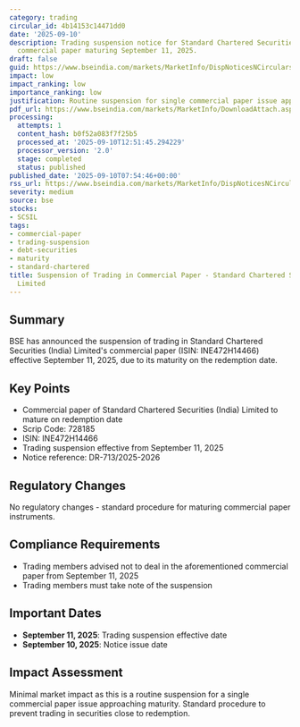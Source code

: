 ```yaml
---
category: trading
circular_id: 4b14153c14471dd0
date: '2025-09-10'
description: Trading suspension notice for Standard Chartered Securities India Limited
  commercial paper maturing September 11, 2025.
draft: false
guid: https://www.bseindia.com/markets/MarketInfo/DispNoticesNCirculars.aspx?Noticeid={0E532DFE-CD21-48A1-AFF4-A934F73A3973}&noticeno=20250910-6&dt=09/10/2025&icount=6&totcount=46&flag=0
impact: low
impact_ranking: low
importance_ranking: low
justification: Routine suspension for single commercial paper issue approaching maturity
pdf_url: https://www.bseindia.com/markets/MarketInfo/DownloadAttach.aspx?id=20250910-6&attachedId=
processing:
  attempts: 1
  content_hash: b0f52a083f7f25b5
  processed_at: '2025-09-10T12:51:45.294229'
  processor_version: '2.0'
  stage: completed
  status: published
published_date: '2025-09-10T07:54:46+00:00'
rss_url: https://www.bseindia.com/markets/MarketInfo/DispNoticesNCirculars.aspx?Noticeid={0E532DFE-CD21-48A1-AFF4-A934F73A3973}&noticeno=20250910-6&dt=09/10/2025&icount=6&totcount=46&flag=0
severity: medium
source: bse
stocks:
- SCSIL
tags:
- commercial-paper
- trading-suspension
- debt-securities
- maturity
- standard-chartered
title: Suspension of Trading in Commercial Paper - Standard Chartered Securities India
  Limited
---
```


## Summary

BSE has announced the suspension of trading in Standard Chartered Securities (India) Limited's commercial paper (ISIN: INE472H14466) effective September 11, 2025, due to its maturity on the redemption date.

## Key Points

- Commercial paper of Standard Chartered Securities (India) Limited to mature on redemption date
- Scrip Code: 728185
- ISIN: INE472H14466
- Trading suspension effective from September 11, 2025
- Notice reference: DR-713/2025-2026

## Regulatory Changes

No regulatory changes - standard procedure for maturing commercial paper instruments.

## Compliance Requirements

- Trading members advised not to deal in the aforementioned commercial paper from September 11, 2025
- Trading members must take note of the suspension

## Important Dates

- **September 11, 2025**: Trading suspension effective date
- **September 10, 2025**: Notice issue date

## Impact Assessment

Minimal market impact as this is a routine suspension for a single commercial paper issue approaching maturity. Standard procedure to prevent trading in securities close to redemption.
